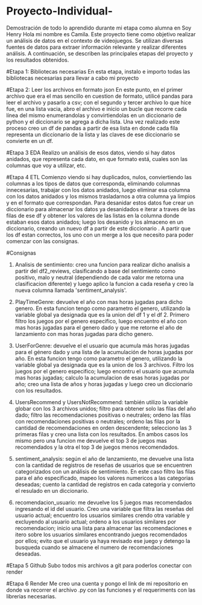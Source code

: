 # Proyecto-Individual-
Demostración de todo lo aprendido durante mi etapa como alumna en Soy Henry
Hola mi nombre es Camila. Este proyecto tiene como objetivo realizar un análisis
de datos en el contexto de videojuegos. Se utilizan diversas fuentes de datos para
extraer información relevante y realizar diferentes análisis. 
A continuación, se describen las principales etapas del proyecto y los resultados obtenidos.

#Etapa 1: Bibliotecas necesarias
En esta etapa, instalo e importo todas las bibliotecas necesarias para llevar a cabo mi proyecto

#Etapa 2: Leer los archivos en formato json
En este punto, en el primer archivo que era el mas sencillo en cuestion de formato,
utilicé pandas para leer el archivo y pasarlo a csv; con el segundo y tercer archivo 
lo que hice fue, en una lista vacia, abro el archivo e inicio un bucle que recorre cada línea
del mismo enumerandolas y convirtiendolas en un diccionario de python y el diccionario
se agrega a dicha lista. Una vez realizado este proceso creo un df de pandas a partir de 
esa lista en donde cada fila representa un diccionario de la lista y las claves
de ese diccionario se convierte en un df.

#Etapa 3 EDA
Realizo un análisis de esos datos, viendo si hay datos anidados, que representa cada dato,
en que formato está, cuales son las columnas que voy a utilizar, etc.

#Etapa 4 ETL
Comienzo viendo si hay duplicados, nulos, conviertiendo las columnas a los tipos
de datos que corresponda, eliminando columnas innecesarias, trabajar con los datos
anidados, luego eliminar esa columna con los datos anidados y los mismos trasladarnos a 
otra columna ya limpios y en el formato que correspondan. 
Para desanidar estos datos fue crear un diccionario para almacenar los datos ya desanidados
e iterar a traves de las filas de ese df y obtener los valores de las listas en la columna
donde estaban esos datos anidados; luego los desanido y los almaceno en un diccionario, creando
un nuevo df a partir de este diccionario .
A partir que los df estan correctos, los uno con un merge a los que necesito para poder 
comenzar con las consignas.

#Consignas
1) Analisis de sentimiento: creo una funcion para realizar dicho analisis a partir del df2_reviews,
clasificando a base del sentimiento como positivo, malo y neutral (dependiendo de cada valor me 
retorna una clasificacion diferente) y luego aplico la funcion a cada reseña y creo
la nueva columna llamada 'sentiment_analysis'.

2) PlayTimeGenre: devuelve el año con mas horas jugadas para dicho genero. En esta funcion
tengo como parametro el genero, utilizando la variable global ya designada que es la union
del df 1 y el df 2. Primero filtro los juegos por el genero especifico, luego encuentro el año con mas
horas jugadas para el genero dado y que me retorne el año de lanzamiento con mas horas jugadas para dicho genero.

3) UserForGenre: devuelve el  el usuario que acumula más horas jugadas para el género dado y una lista de la acumulación
de horas jugadas por año. En esta funcion tengo como parametro el genero, utilizando la variable global ya designada que
es la union de los 3 archivos. Filtro los juegos por el genero especifico; luego encontru el usuario que acumula
mas horas jugadas; calculo la acumulacion de esas horas jugadas por año; creo una lista de años y horas jugadas
y luego creo un diccionario con los resultados.

4) UsersRecommend y UsersNotRecommend: también utilizo la variable globar con los 3 archivos unidos;
filtro para obtener solo las filas del año dado; filtro las recomendaciones positivas o neutrales; ordeno
las filas con recomendaciones positivas o neutrales; ordeno las filas por la cantidad
de recomendaciones en orden descendente; selecciono las 3 primeras filas y creo una lista con los resultados.
En ambos casos los mismo pero una funcion me devuelve el top 3 de juegos mas recomendados y la otra
el top 3 de juegos menos recomendados.

5) sentiment_analysis: según el año de lanzamiento, me devuelve una lista con la cantidad de registros de reseñas de usuarios que
se encuentren categorizados con un análisis de sentimiento. En este caso filtro las filas para el año
especificado, mapeo los valores numericos a las categorias deseadas; cuento la cantidad de registros en cada
categoria y convierto el resulado en un diccionario.

6) recomendacion_usuario: me devuelve los 5 juegos mas recomendados ingresando el id del usuario.
Creo una variable que filtra las reseñas del usuario actual; encuentro los usuarios similares crendo
otra variable y excluyendo al usuario actual; ordeno a los usuarios similares por recomendacion;
inicio una lista para almacenar las recomendaciones e itero sobre los usuarios similares encontrando juegos
recomendados por ellos; evito que el usuario ya haya revisado ese juego y detengo la busqueda cuando
se almacene el numero de recomendaciones deseadas.

#Etapa 5 Github
Subo todos mis archivos a git para poderlos conectar con render

#Etapa 6 Render
Me creo una cuenta y pongo el link de mi repositorio en donde va recorrer el archivo .py con las funciones 
y el requeriments con las librerias necesarias.
